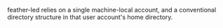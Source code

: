 feather-led relies on a single machine-local account, and a conventional directory structure in that user account's home directory.
